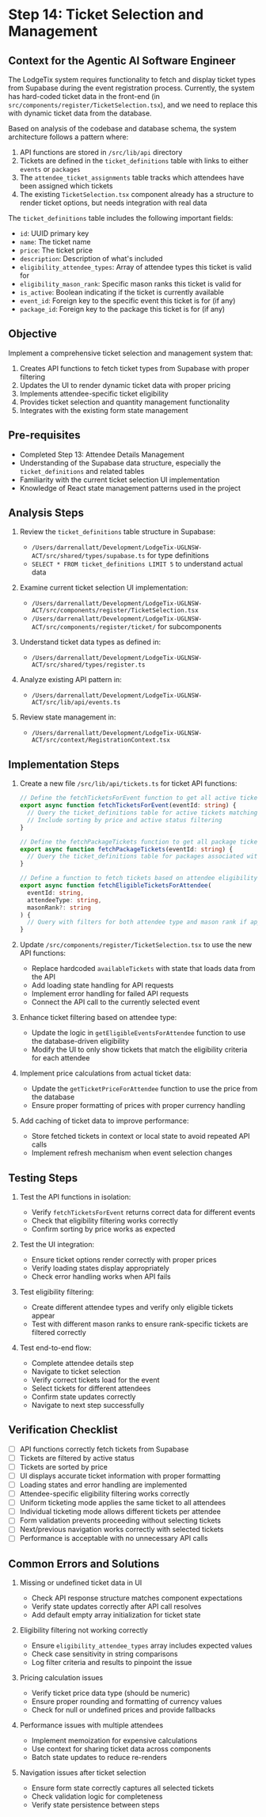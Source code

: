 # Step 14: Ticket Selection and Management

## Context for the Agentic AI Software Engineer

The LodgeTix system requires functionality to fetch and display ticket types from Supabase during the event registration process. Currently, the system has hard-coded ticket data in the front-end (in `src/components/register/TicketSelection.tsx`), and we need to replace this with dynamic ticket data from the database.

Based on analysis of the codebase and database schema, the system architecture follows a pattern where:

1. API functions are stored in `/src/lib/api` directory
2. Tickets are defined in the `ticket_definitions` table with links to either `events` or `packages`
3. The `attendee_ticket_assignments` table tracks which attendees have been assigned which tickets
4. The existing `TicketSelection.tsx` component already has a structure to render ticket options, but needs integration with real data

The `ticket_definitions` table includes the following important fields:
- `id`: UUID primary key
- `name`: The ticket name
- `price`: The ticket price
- `description`: Description of what's included
- `eligibility_attendee_types`: Array of attendee types this ticket is valid for
- `eligibility_mason_rank`: Specific mason ranks this ticket is valid for
- `is_active`: Boolean indicating if the ticket is currently available
- `event_id`: Foreign key to the specific event this ticket is for (if any)
- `package_id`: Foreign key to the package this ticket is for (if any)

## Objective

Implement a comprehensive ticket selection and management system that:

1. Creates API functions to fetch ticket types from Supabase with proper filtering
2. Updates the UI to render dynamic ticket data with proper pricing
3. Implements attendee-specific ticket eligibility
4. Provides ticket selection and quantity management functionality
5. Integrates with the existing form state management

## Pre-requisites

- Completed Step 13: Attendee Details Management
- Understanding of the Supabase data structure, especially the `ticket_definitions` and related tables
- Familiarity with the current ticket selection UI implementation
- Knowledge of React state management patterns used in the project

## Analysis Steps

1. Review the `ticket_definitions` table structure in Supabase:
   - `/Users/darrenallatt/Development/LodgeTix-UGLNSW-ACT/src/shared/types/supabase.ts` for type definitions
   - `SELECT * FROM ticket_definitions LIMIT 5` to understand actual data

2. Examine current ticket selection UI implementation:
   - `/Users/darrenallatt/Development/LodgeTix-UGLNSW-ACT/src/components/register/TicketSelection.tsx`
   - `/Users/darrenallatt/Development/LodgeTix-UGLNSW-ACT/src/components/register/ticket/` for subcomponents

3. Understand ticket data types as defined in:
   - `/Users/darrenallatt/Development/LodgeTix-UGLNSW-ACT/src/shared/types/register.ts`

4. Analyze existing API pattern in:
   - `/Users/darrenallatt/Development/LodgeTix-UGLNSW-ACT/src/lib/api/events.ts`

5. Review state management in:
   - `/Users/darrenallatt/Development/LodgeTix-UGLNSW-ACT/src/context/RegistrationContext.tsx`

## Implementation Steps

1. Create a new file `/src/lib/api/tickets.ts` for ticket API functions:

   ```typescript
   // Define the fetchTicketsForEvent function to get all active tickets for an event
   export async function fetchTicketsForEvent(eventId: string) {
     // Query the ticket_definitions table for active tickets matching the event_id
     // Include sorting by price and active status filtering
   }

   // Define the fetchPackageTickets function to get all package tickets
   export async function fetchPackageTickets(eventId: string) {
     // Query the ticket_definitions table for packages associated with the parent event
   }

   // Define a function to fetch tickets based on attendee eligibility
   export async function fetchEligibleTicketsForAttendee(
     eventId: string, 
     attendeeType: string,
     masonRank?: string
   ) {
     // Query with filters for both attendee type and mason rank if applicable
   }
   ```

2. Update `/src/components/register/TicketSelection.tsx` to use the new API functions:

   - Replace hardcoded `availableTickets` with state that loads data from the API
   - Add loading state handling for API requests
   - Implement error handling for failed API requests
   - Connect the API call to the currently selected event

3. Enhance ticket filtering based on attendee type:

   - Update the logic in `getEligibleEventsForAttendee` function to use the database-driven eligibility
   - Modify the UI to only show tickets that match the eligibility criteria for each attendee

4. Implement price calculations from actual ticket data:

   - Update the `getTicketPriceForAttendee` function to use the price from the database
   - Ensure proper formatting of prices with proper currency handling

5. Add caching of ticket data to improve performance:

   - Store fetched tickets in context or local state to avoid repeated API calls
   - Implement refresh mechanism when event selection changes

## Testing Steps

1. Test the API functions in isolation:
   - Verify `fetchTicketsForEvent` returns correct data for different events
   - Check that eligibility filtering works correctly
   - Confirm sorting by price works as expected

2. Test the UI integration:
   - Ensure ticket options render correctly with proper prices
   - Verify loading states display appropriately
   - Check error handling works when API fails

3. Test eligibility filtering:
   - Create different attendee types and verify only eligible tickets appear
   - Test with different mason ranks to ensure rank-specific tickets are filtered correctly

4. Test end-to-end flow:
   - Complete attendee details step
   - Navigate to ticket selection
   - Verify correct tickets load for the event
   - Select tickets for different attendees
   - Confirm state updates correctly
   - Navigate to next step successfully

## Verification Checklist

- [ ] API functions correctly fetch tickets from Supabase
- [ ] Tickets are filtered by active status
- [ ] Tickets are sorted by price
- [ ] UI displays accurate ticket information with proper formatting
- [ ] Loading states and error handling are implemented
- [ ] Attendee-specific eligibility filtering works correctly
- [ ] Uniform ticketing mode applies the same ticket to all attendees
- [ ] Individual ticketing mode allows different tickets per attendee
- [ ] Form validation prevents proceeding without selecting tickets
- [ ] Next/previous navigation works correctly with selected tickets
- [ ] Performance is acceptable with no unnecessary API calls

## Common Errors and Solutions

1. Missing or undefined ticket data in UI
   - Check API response structure matches component expectations
   - Verify state updates correctly after API call resolves
   - Add default empty array initialization for ticket state

2. Eligibility filtering not working correctly
   - Ensure `eligibility_attendee_types` array includes expected values
   - Check case sensitivity in string comparisons
   - Log filter criteria and results to pinpoint the issue

3. Pricing calculation issues
   - Verify ticket price data type (should be numeric)
   - Ensure proper rounding and formatting of currency values
   - Check for null or undefined prices and provide fallbacks

4. Performance issues with multiple attendees
   - Implement memoization for expensive calculations
   - Use context for sharing ticket data across components
   - Batch state updates to reduce re-renders

5. Navigation issues after ticket selection
   - Ensure form state correctly captures all selected tickets
   - Check validation logic for completeness
   - Verify state persistence between steps
